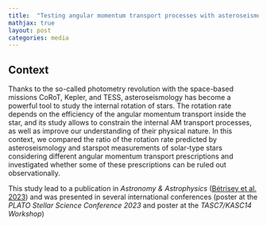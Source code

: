 ```yaml
---
title:  "Testing angular momentum transport processes with asteroseismology of solar-type main-sequence stars"
mathjax: true
layout: post
categories: media
---
```


<!-- excerpt-end -->

## Context

Thanks to the so-called photometry revolution with the space-based missions CoRoT, Kepler, and TESS, asteroseismology has become a powerful tool to study the internal rotation of stars. The rotation rate depends on the efficiency of the angular momentum transport inside the star, and its study allows to constrain the internal AM transport processes, as well as improve our understanding of their physical nature. In this context, we compared the ratio of the rotation rate predicted by asteroseismology and starspot measurements of solar-type stars considering different angular momentum transport prescriptions and investigated whether some of these prescriptions can be ruled out observationally.

This study lead to a publication in *Astronomy & Astrophysics* ([Bétrisey et al. 2023](https://ui.adsabs.harvard.edu/abs/2023A%26A...673L..11B/abstract)) and was presented in several international conferences (poster at the *PLATO Stellar Science Conference 2023* and poster at the *TASC7/KASC14 Workshop*)


